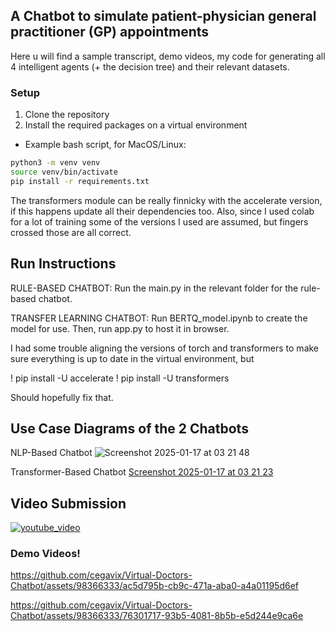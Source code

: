 ## A Chatbot to simulate patient-physician general practitioner (GP) appointments
Here u will find a sample transcript, demo videos, my code for generating all 4 intelligent agents (+ the decision tree) and their relevant datasets.

### Setup

1. Clone the repository
2. Install the required packages on a virtual environment
- Example bash script, for MacOS/Linux:


```bash
python3 -m venv venv
source venv/bin/activate
pip install -r requirements.txt
```

The transformers module can be really finnicky with the accelerate version, if this happens update all their dependencies too.
Also, since I used colab for a lot of training some of the versions I used are assumed, but fingers crossed those are all correct.

## Run Instructions

RULE-BASED CHATBOT: Run the main.py in the relevant folder for the rule-based chatbot.
 
TRANSFER LEARNING CHATBOT: Run BERTQ_model.ipynb to create the model for use. Then, run app.py to host it in browser.
 
I had some trouble aligning the versions of  torch and transformers to make sure everything is up to date in the virtual environment, but
 
! pip install -U accelerate
! pip install -U transformers
 
Should hopefully fix that.
## Use Case Diagrams of the 2 Chatbots
NLP-Based Chatbot
![Screenshot 2025-01-17 at 03 21 48](https://github.com/user-attachments/assets/1f15f55b-04a8-41d0-82d1-977d2e3a5b8c)

Transformer-Based Chatbot
[Screenshot 2025-01-17 at 03 21 23](https://github.com/user-attachments/assets/461084b9-31b1-4968-94f0-ff659c541b4b)

## Video Submission

[![youtube_video](https://img.youtube.com/vi/gMZYHU0tYn0/0.jpg)](https://www.youtube.com/watch?v=gMZYHU0tYn0)


### Demo Videos!


https://github.com/cegavix/Virtual-Doctors-Chatbot/assets/98366333/ac5d795b-cb9c-471a-aba0-a4a01195d6ef


https://github.com/cegavix/Virtual-Doctors-Chatbot/assets/98366333/76301717-93b5-4081-8b5b-e5d244e9ca6e

